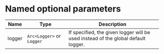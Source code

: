 # Named optional parameters

| Name   | Type                      | Description                                                                       |
|--------|---------------------------|-----------------------------------------------------------------------------------|
| logger | `Arc<Logger>` or `Logger` | If specified, the given logger will be used instead of the global default logger. |

